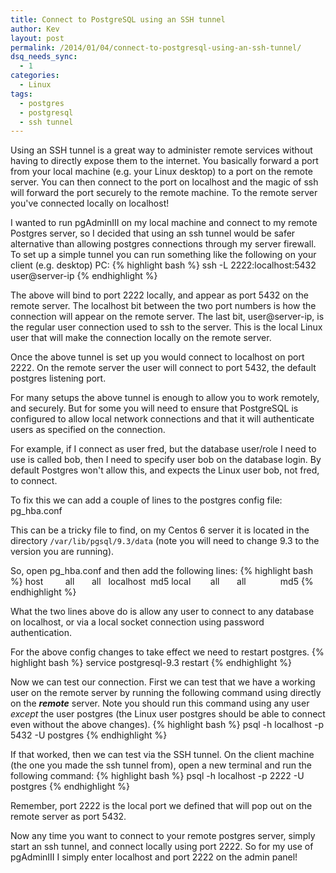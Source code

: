 ```yaml
---
title: Connect to PostgreSQL using an SSH tunnel
author: Kev
layout: post
permalink: /2014/01/04/connect-to-postgresql-using-an-ssh-tunnel/
dsq_needs_sync:
  - 1
categories:
  - Linux
tags:
  - postgres
  - postgresql
  - ssh tunnel
---
```

Using an SSH tunnel is a great way to administer remote services without having to directly expose them to the internet. You basically forward a port from your local machine (e.g. your Linux desktop) to a port on the remote server. You can then connect to the port on localhost and the magic of ssh will forward the port securely to the remote machine. To the remote server you've connected locally on localhost!

I wanted to run pgAdminIII on my local machine and connect to my remote Postgres server, so I decided that using an ssh tunnel would be safer alternative than allowing postgres connections through my server firewall. To set up a simple tunnel you can run something like the following on your client (e.g. desktop) PC:
{% highlight bash %}
ssh -L 2222:localhost:5432 user@server-ip
{% endhighlight %}

The above will bind to port 2222 locally, and appear as port 5432 on the remote server. The localhost bit between the two port numbers is how the connection will appear on the remote server. The last bit, user@server-ip, is the regular user connection used to ssh to the server. This is the local Linux user that will make the connection locally on the remote server.

Once the above tunnel is set up you would connect to localhost on port 2222. On the remote server the user will connect to port 5432, the default postgres listening port.

For many setups the above tunnel is enough to allow you to work remotely, and securely. But for some you will need to ensure that PostgreSQL is configured to allow local network connections and that it will authenticate users as specified on the connection.

For example, if I connect as user fred, but the database user/role I need to use is called bob, then I need to specify user bob on the database login. By default Postgres won't allow this, and expects the Linux user bob, not fred, to connect.

To fix this we can add a couple of lines to the postgres config file: pg_hba.conf

This can be a tricky file to find, on my Centos 6 server it is located in the directory `/var/lib/pgsql/9.3/data` (note you will need to change 9.3 to the version you are running).

So, open pg_hba.conf and then add the following lines:
{% highlight bash %}
host         all       all   localhost  md5
local        all       all              md5
{% endhighlight %}

What the two lines above do is allow any user to connect to any database on localhost, or via a local socket connection using password authentication.

For the above config changes to take effect we need to restart postgres.
{% highlight bash %}
service postgresql-9.3 restart
{% endhighlight %}

Now we can test our connection. First we can test that we have a working user on the remote server by running the following command using directly on the ***remote*** server. Note you should run this command using any user *except* the user postgres (the Linux user postgres should be able to connect even without the above changes).
{% highlight bash %}
psql -h localhost -p 5432 -U postgres
{% endhighlight %}

If that worked, then we can test via the SSH tunnel. On the client machine (the one you made the ssh tunnel from), open a new terminal and run the following command:
{% highlight bash %}
psql -h localhost -p 2222 -U postgres
{% endhighlight %}

Remember, port 2222 is the local port we defined that will pop out on the remote server as port 5432.

Now any time you want to connect to your remote postgres server, simply start an ssh tunnel, and connect locally using port 2222. So for my use of pgAdminIII I simply enter localhost and port 2222 on the admin panel!
